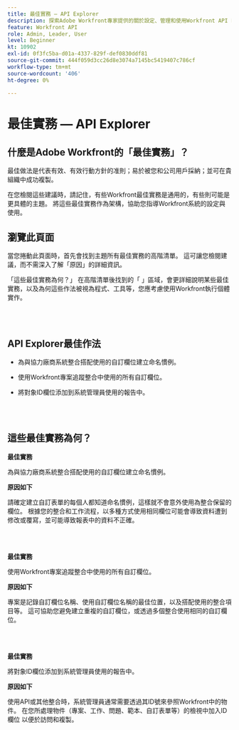 ```yaml
---
title: 最佳實務 — API Explorer
description: 探索Adobe Workfront專家提供的關於設定、管理和使用Workfront API Explorer的最佳實務建議。
feature: Workfront API
role: Admin, Leader, User
level: Beginner
kt: 10902
exl-id: 0f3fc5ba-d01a-4337-829f-def0830ddf81
source-git-commit: 444f059d3cc26d8e3074a7145bc5419407c786cf
workflow-type: tm+mt
source-wordcount: '406'
ht-degree: 0%

---
```


# 最佳實務 — API Explorer

## 什麼是Adobe Workfront的「最佳實務」？

最佳做法是代表有效、有效行動方針的准則；易於被您和公司用戶採納；並可在貴組織中成功複製。

在您檢閱這些建議時，請記住，有些Workfront最佳實務是通用的，有些則可能是更具體的主題。 將這些最佳實務作為架構，協助您指導Workfront系統的設定與使用。

## 瀏覽此頁面

當您捲動此頁面時，首先會找到主題所有最佳實務的高階清單。 這可讓您檢閱建議，而不需深入了解「原因」的詳細資訊。

「這些最佳實務為何？」 在高階清單後找到的「 」區域，會更詳細說明某些最佳實務，以及為何這些作法被視為程式、工具等，您應考慮使用Workfront執行個體實作。

</br>
</br>

## API Explorer最佳作法

* 為與協力廠商系統整合搭配使用的自訂欄位建立命名慣例。

* 使用Workfront專案追蹤整合中使用的所有自訂欄位。

* 將對象ID欄位添加到系統管理員使用的報告中。

</br>
</br>

## 這些最佳實務為何？

**最佳實務**

為與協力廠商系統整合搭配使用的自訂欄位建立命名慣例。

**原因如下**

請確定建立自訂表單的每個人都知道命名慣例，這樣就不會意外使用為整合保留的欄位。 根據您的整合和工作流程，以多種方式使用相同欄位可能會導致資料遭到修改或覆寫，並可能導致報表中的資料不正確。

</br>
</br>


**最佳實務**

使用Workfront專案追蹤整合中使用的所有自訂欄位。

**原因如下**

專案是記錄自訂欄位名稱、使用自訂欄位名稱的最佳位置，以及搭配使用的整合項目等。 這可協助您避免建立重複的自訂欄位，或透過多個整合使用相同的自訂欄位。

</br>
</br>


**最佳實務**

將對象ID欄位添加到系統管理員使用的報告中。

**原因如下**

使用API或其他整合時，系統管理員通常需要透過其ID號來參照Workfront中的物件。 在您所處理物件（專案、工作、問題、範本、自訂表單等）的檢視中加入ID欄位 以便於訪問和複製。
